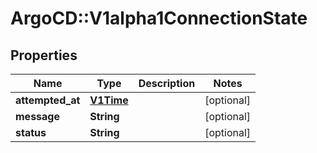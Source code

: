 # ArgoCD::V1alpha1ConnectionState

## Properties
Name | Type | Description | Notes
------------ | ------------- | ------------- | -------------
**attempted_at** | [**V1Time**](V1Time.md) |  | [optional] 
**message** | **String** |  | [optional] 
**status** | **String** |  | [optional] 


